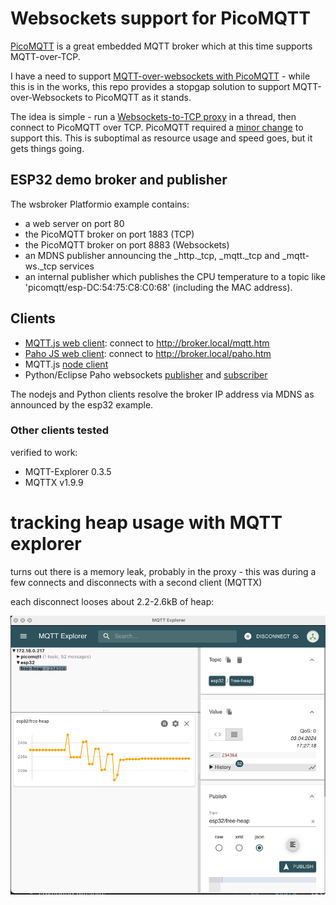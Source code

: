 # Websockets support for PicoMQTT

[PicoMQTT](https://github.com/mlesniew/PicoMQTT) is a great embedded MQTT broker which at this time supports MQTT-over-TCP.

I have a need to support [MQTT-over-websockets with PicoMQTT](https://github.com/mlesniew/PicoMQTT/issues/28) - while this is in the works, this repo provides a stopgap solution to support MQTT-over-Websockets to PicoMQTT as it stands.

The idea is simple - run a [Websockets-to-TCP proxy](src/ProxyWebSocketsServer.h) in a thread, then connect to PicoMQTT over TCP. PicoMQTT required a [minor change](https://github.com/mhaberler/PicoMQTT/commit/f3c85fc7b8b414d561a7814e12f1e7c88d39ee5f) to support this. This is suboptimal as resource usage and speed goes, but it gets things going.

## ESP32 demo broker and publisher

The wsbroker Platformio example contains:

- a web server on port 80
- the PicoMQTT broker on port 1883 (TCP)
- the PicoMQTT broker on port 8883 (Websockets)
- an MDNS publisher announcing the _http._tcp, _mqtt._tcp and _mqtt-ws._tcp services
- an internal publisher which publishes the CPU temperature to a topic like 'picomqtt/esp-DC:54:75:C8:C0:68' (including the MAC address).

## Clients

- [MQTT.js web client](data/mqtt.htm): connect to  http://broker.local/mqtt.htm
- [Paho JS web client](data/paho.htm): connect to  http://broker.local/paho.htm
- MQTT.js [node client](nodejs/mqtt_js_publisher.js)
- Python/Eclipse Paho websockets [publisher](python/publish.py) and [subscriber](python/subscribe.py)

The nodejs and Python clients resolve the broker IP address via MDNS as announced by the esp32 example.

### Other clients tested

verified to work:

* MQTT-Explorer 0.3.5
* MQTTX v1.9.9


# tracking heap usage with MQTT explorer

turns out there is a memory leak, probably in the proxy - this was during a few connects and disconnects with a second client (MQTTX)

each disconnect looses about 2.2-2.6kB of heap:

![alt text](assets/heap.png)